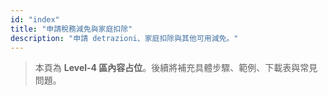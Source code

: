 ```yaml
---
id: "index"
title: "申請稅務減免與家庭扣除"
description: "申請 detrazioni、家庭扣除與其他可用減免。"
---
```


> 本頁為 **Level-4 區內容占位**。後續將補充具體步驟、範例、下載表與常見問題。
